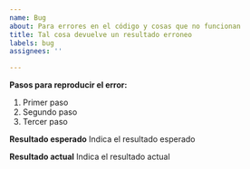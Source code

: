 ```yaml
---
name: Bug
about: Para errores en el código y cosas que no funcionan
title: Tal cosa devuelve un resultado erroneo
labels: bug
assignees: ''

---
```


**Pasos para reproducir el error:**
1. Primer paso
2. Segundo paso
3. Tercer paso

**Resultado esperado**
Indica el resultado esperado

**Resultado actual**
Indica el resultado actual
